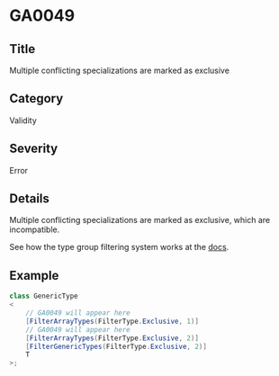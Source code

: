 # GA0049

## Title
Multiple conflicting specializations are marked as exclusive

## Category
Validity

## Severity
Error

## Details
Multiple conflicting specializations are marked as exclusive, which are incompatible.

See how the type group filtering system works at the [docs](../usage/type-group-filters.md).

## Example
```csharp
class GenericType
<
    // GA0049 will appear here
    [FilterArrayTypes(FilterType.Exclusive, 1)]
    // GA0049 will appear here
    [FilterArrayTypes(FilterType.Exclusive, 2)]
    [FilterGenericTypes(FilterType.Exclusive, 2)]
    T
>;
```